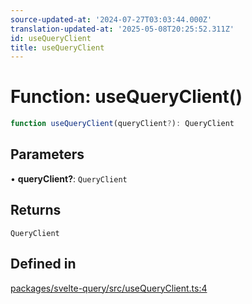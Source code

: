 ```yaml
---
source-updated-at: '2024-07-27T03:03:44.000Z'
translation-updated-at: '2025-05-08T20:25:52.311Z'
id: useQueryClient
title: useQueryClient
---
```


# Function: useQueryClient()

```ts
function useQueryClient(queryClient?): QueryClient
```

## Parameters

• **queryClient?**: `QueryClient`

## Returns

`QueryClient`

## Defined in

[packages/svelte-query/src/useQueryClient.ts:4](https://github.com/TanStack/query/blob/dac5da5416b82b0be38a8fb34dde1fc6670f0a59/packages/svelte-query/src/useQueryClient.ts#L4)
